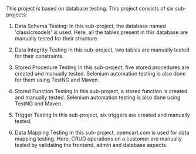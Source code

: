 This project is based on database testing. This project consists of six sub-projects:

1. Data Schema Testing:
In this sub-project, the database named 'classicmodels' is used. Here, all the tables present in this database are manually tested for their structure.

2. Data Integrity Testing
In this sub-project, two tables are manually tested for their constraints.


3. Stored Procedure Testing
In this sub-project, five stored procedures are created and manually tested. Selenium automation testing is also done for them using TestNG and Maven.


4. Stored Function Testing
In this sub-project, a stored function is created and manually tested. Selenium automation testing is also done using TestNG and Maven.

5. Trigger Testing
In this sub-project, six triggers are created and manually tested.


6. Data Mapping Testing
In this sub-project, opencart.com is used for data mapping testing. Here, CRUD operations on a customer are manually tested by validating the frontend, admin and database aspects.


